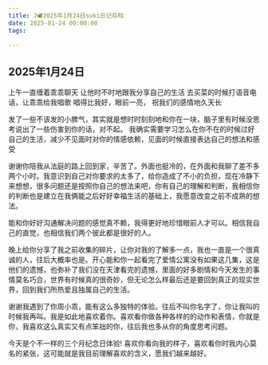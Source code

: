 ```yaml
---
title: J🕊️2025年1月24日suki日记存档
date: 2025-01-24 00:00:00
tags:

---
```


## 2025年1月24日

上午一直缠着乖乖聊天
让他时不时地跟我分享自己的生活
去买菜的时候打语音电话，让乖乖给我唱歌
唱得比我好，眼前一亮，
祝我们的感情地久天长

发了一些不该发的小脾气，其实就是想时时刻刻地和你在一块，脑子里有时候没思考说出了一些伤害到你的话，对不起。
我确实需要学习怎么在你不在的时候过好自己的生活，减少不见面时对你的情感依赖，见面的时候直接表达自己的想法和感受

谢谢你陪我从法庭的路上回到家，辛苦了。外面也挺冷的，在外面和我聊了差不多两个小时。我意识到自己对你要求的太多了，给你造成了不小的负担，现在冷静下来想想，很多问题还是按照你自己的想法来吧，你有自己的理解和判断，我相信你的判断也是建立在我俩能之后好好幸福生活的基础上，我愿意改变之前不成熟的想法。

能和你好好沟通解决问题的感觉真不赖，我得更好地珍惜眼前人才可以。相信我自己的直觉，也相信我们两个彼此都是很好的人。

晚上给你分享了我之前收集的碎片，让你对我的了解多一点，我也一直是一个很真诚的人，往后大概率也是。开心能和你一起看完了爱情公寓没有如果这几集，这是他们的遗憾，也弥补了我们没在天津看完的遗憾，里面的好多剧情和今天发生的事情莫名巧合，世界有时候真的很奇妙，但无论怎么样最后还是要回到真正的现实世界，回到我们所热爱且独属自己的生活。

谢谢我遇到了你周小乖，能有这么多独特的体验。往后不叫你名字了，你让我叫的时候我再叫。我是如此地喜欢着你。喜欢看你做各种各样的的动作和表情，你就是你，我喜欢这么真实又有点笨拙的你，往后我也多从你的角度思考问题。

今天是个不一样的三个月纪念日体验!
喜欢你看向我的样子，喜欢看你时我内心莫名的紧张，这可能就是我目前理解喜欢的含义，愿我们越来越好。

